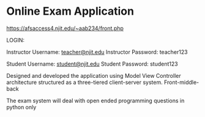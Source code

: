 # Online Exam Application

https://afsaccess4.njit.edu/~aab234/front.php

LOGIN:

Instructor Username: teacher@njit.edu
Instructor Password: teacher123

Student Username: student@njit.edu
Student Password: student123

Designed and developed the application using Model View Controller architecture structured as a three-tiered client-server system. Front-middle-back

The exam system will deal with open ended programming questions in python only
